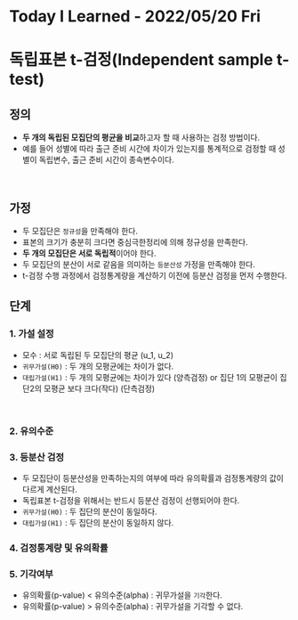 # Today I Learned - 2022/05/20 Fri

# 독립표본 t-검정(Independent sample t-test)

## 정의
- **두 개의 독립된 모집단의 평균을 비교**하고자 할 때 사용하는 검정 방법이다.
- 예를 들어 성별에 따라 출근 준비 시간에 차이가 있는지를 통계적으로 검정할 때 성별이 독립변수, 출근 준비 시간이 종속변수이다.
<br>

## 가정
- 두 모집단은 `정규성`을 만족해야 한다.
- 표본의 크기가 충분히 크다면 중심극한정리에 의해 정규성을 만족한다.
- **두 개의 모집단은 서로 독립적**이어야 한다.
- 두 모집단의 분산이 서로 같음을 의미하는 `등분산성` 가정을 만족해야 한다.
- t-검정 수행 과정에서 검정통계량을 계산하기 이전에 등분산 검정을 먼저 수행한다.

## 단계
### 1. 가설 설정
- 모수 : 서로 독립된 두 모집단의 평균 (u_1, u_2)
- `귀무가설(H0)` : 두 개의 모평균에는 차이가 없다.
- `대립가설(H1)` : 두 개의 모평균에는 차이가 있다 (양측검정) or 집단 1의 모평균이 집단2의 모평균 보다 크다(작다) (단측검정)
<br>

### 2. 유의수준

### 3. 등분산 검정
- 두 모집단이 등분산성을 만족하는지의 여부에 따라 유의확률과 검정통계량의 값이 다르게 계산된다.
- 독립표본 t-검정을 위해서는 반드시 등분산 검정이 선행되어야 한다.
- `귀무가설(H0)` : 두 집단의 분산이 동일하다.
- `대립가설(H1)` : 두 집단의 분산이 동일하지 않다.

### 4. 검정통계량 및 유의확률

### 5. 기각여부
- 유의확률(p-value) < 유의수준(alpha) : 귀무가설을 `기각`한다.
- 유의확률(p-value) > 유의수준(alpha) : 귀무가설을 기각할 수 없다.
